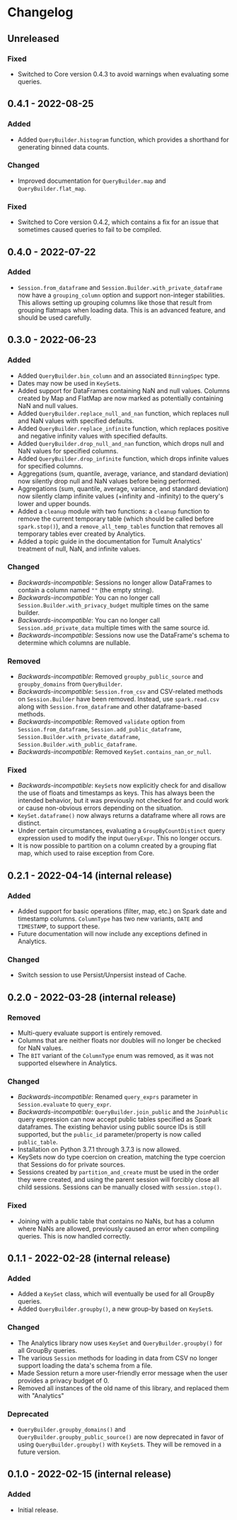 # Changelog

## Unreleased
### Fixed
- Switched to Core version 0.4.3 to avoid warnings when evaluating some queries.

## 0.4.1 - 2022-08-25
### Added
- Added `QueryBuilder.histogram` function, which provides a shorthand for generating binned data counts.

### Changed
- Improved documentation for `QueryBuilder.map` and `QueryBuilder.flat_map`.

### Fixed
- Switched to Core version 0.4.2, which contains a fix for an issue that sometimes caused queries to fail to be compiled.

## 0.4.0 - 2022-07-22
### Added
- `Session.from_dataframe` and `Session.Builder.with_private_dataframe` now have a `grouping_column` option and support non-integer stabilities.
  This allows setting up grouping columns like those that result from grouping flatmaps when loading data.
  This is an advanced feature, and should be used carefully.

## 0.3.0 - 2022-06-23
### Added
- Added `QueryBuilder.bin_column` and an associated `BinningSpec` type.
- Dates may now be used in `KeySet`s.
- Added support for DataFrames containing NaN and null values. Columns created by Map and FlatMap are now marked as potentially containing NaN and null values.
- Added `QueryBuilder.replace_null_and_nan` function, which replaces null and NaN values with specified defaults.
- Added `QueryBuilder.replace_infinite` function, which replaces positive and negative infinity values with specified defaults.
- Added `QueryBuilder.drop_null_and_nan` function, which drops null and NaN values for specified columns.
- Added `QueryBuilder.drop_infinite` function, which drops infinite values for specified columns.
- Aggregations (sum, quantile, average, variance, and standard deviation) now silently drop null and NaN values before being performed.
- Aggregations (sum, quantile, average, variance, and standard deviation) now silently clamp infinite values (+infinity and -infinity) to the query's lower and upper bounds.
- Added a `cleanup` module with two functions: a `cleanup` function to remove the current temporary table (which should be called before `spark.stop()`), and a `remove_all_temp_tables` function that removes all temporary tables ever created by Analytics.
- Added a topic guide in the documentation for Tumult Analytics' treatment of null, NaN, and infinite values.

### Changed
- *Backwards-incompatible*: Sessions no longer allow DataFrames to contain a column named `""` (the empty string).
- *Backwards-incompatible*: You can no longer call `Session.Builder.with_privacy_budget` multiple times on the same builder.
- *Backwards-incompatible*: You can no longer call `Session.add_private_data` multiple times with the same source id.
- *Backwards-incompatible*: Sessions now use the DataFrame's schema to determine which columns are nullable.

### Removed
- *Backwards-incompatible*: Removed `groupby_public_source` and `groupby_domains` from `QueryBuilder`.
- *Backwards-incompatible*: `Session.from_csv` and CSV-related methods on `Session.Builder` have been removed.
  Instead, use `spark.read.csv` along with `Session.from_dataframe` and other dataframe-based methods.
- *Backwards-incompatible*: Removed `validate` option from `Session.from_dataframe`, `Session.add_public_dataframe`, `Session.Builder.with_private_dataframe`, `Session.Builder.with_public_dataframe`.
- *Backwards-incompatible*: Removed `KeySet.contains_nan_or_null`.

### Fixed
- *Backwards-incompatible*: `KeySet`s now explicitly check for and disallow the use of floats and timestamps as keys.
  This has always been the intended behavior, but it was previously not checked for and could work or cause non-obvious errors depending on the situation.
- `KeySet.dataframe()` now always returns a dataframe where all rows are distinct.
- Under certain circumstances, evaluating a `GroupByCountDistinct` query expression used to modify the input `QueryExpr`.
  This no longer occurs.
- It is now possible to partition on a column created by a grouping flat map, which used to raise exception from Core.

## 0.2.1 - 2022-04-14 (internal release)
### Added
- Added support for basic operations (filter, map, etc.) on Spark date and timestamp columns.
  `ColumnType` has two new variants, `DATE` and `TIMESTAMP`, to support these.
- Future documentation will now include any exceptions defined in Analytics.

### Changed
- Switch session to use Persist/Unpersist instead of Cache.

## 0.2.0 - 2022-03-28 (internal release)
### Removed
- Multi-query evaluate support is entirely removed.
- Columns that are neither floats nor doubles will no longer be checked for NaN values.
- The `BIT` variant of the `ColumnType` enum was removed, as it was not supported elsewhere in Analytics.

### Changed
- *Backwards-incompatible*: Renamed `query_exprs` parameter in `Session.evaluate` to `query_expr`.
- *Backwards-incompatible*: `QueryBuilder.join_public` and the `JoinPublic` query expression can now accept public tables specified as Spark dataframes. The existing behavior using public source IDs is still supported, but the `public_id` parameter/property is now called `public_table`.
- Installation on Python 3.7.1 through 3.7.3 is now allowed.
- KeySets now do type coercion on creation, matching the type coercion that Sessions do for private sources.
- Sessions created by `partition_and_create` must be used in the order they were created, and using the parent session will forcibly close all child sessions.
  Sessions can be manually closed with `session.stop()`.

### Fixed
- Joining with a public table that contains no NaNs, but has a column where NaNs are allowed, previously caused an error when compiling queries. This is now handled correctly.

## 0.1.1 - 2022-02-28 (internal release)
### Added
- Added a `KeySet` class, which will eventually be used for all GroupBy queries.
- Added `QueryBuilder.groupby()`, a new group-by based on `KeySet`s.

### Changed
- The Analytics library now uses `KeySet` and `QueryBuilder.groupby()` for all
  GroupBy queries.
- The various `Session` methods for loading in data from CSV no longer support loading the data's schema from a file.
- Made Session return a more user-friendly error message when the user provides  a privacy budget of 0.
- Removed all instances of the old name of this library, and replaced them with "Analytics"

### Deprecated
- `QueryBuilder.groupby_domains()` and `QueryBuilder.groupby_public_source()` are now deprecated in favor of using `QueryBuilder.groupby()` with `KeySet`s.
  They will be removed in a future version.

## 0.1.0 - 2022-02-15 (internal release)
### Added
- Initial release.
